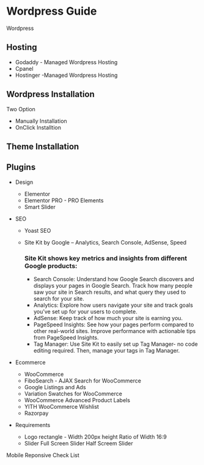 # Wordpress Guide
Wordpress

## Hosting

- Godaddy -  Managed Wordpress Hosting
- Cpanel
- Hostinger -Managed Wordpress Hosting

## Wordpress Installation

Two Option
- Manually Installation
- OnClick Installtion

## Theme Installation


## Plugins 
- Design 
    - Elementor
    - Elementor PRO - PRO Elements
    - Smart Slider
- SEO
    - Yoast SEO
    - Site Kit by Google – Analytics, Search Console, AdSense, Speed
        ### Site Kit shows key metrics and insights from different Google products:

       - Search Console: Understand how Google Search discovers and displays your pages in Google Search. Track how many people  saw your site in Search results, and what query they used to search for your site.
        - Analytics: Explore how users navigate your site and track goals you’ve set up for your users to complete.
        - AdSense: Keep track of how much your site is earning you.
        - PageSpeed Insights: See how your pages perform compared to other real-world sites. Improve performance with actionable tips from PageSpeed Insights.
        - Tag Manager: Use Site Kit to easily set up Tag Manager- no code editing required. Then, manage your tags in Tag Manager.




- Ecommerce
    - WooCommerce
    - FiboSearch - AJAX Search for WooCommerce
    - Google Listings and Ads
    - Variation Swatches for WooCommerce
    - WooCommerce Advanced Product Labels
    - YITH WooCommerce Wishlist
    - Razorpay

- Requirements 
   - Logo rectangle - Width 200px height Ratio of Width 16:9
   - Slider 
       Full Screen Slider
       Half Screem Slider


Mobile Reponsive Check List 
